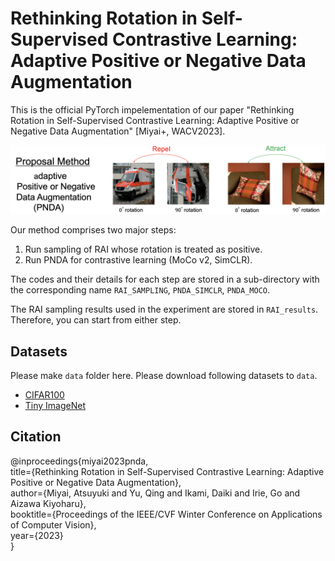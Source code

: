 # Rethinking Rotation in Self-Supervised Contrastive Learning: Adaptive Positive or Negative Data Augmentation


This is the official PyTorch impelementation of our paper "Rethinking Rotation in Self-Supervised Contrastive Learning: Adaptive Positive or Negative Data Augmentation" [Miyai+, WACV2023].

<p align="center">
    <img src=figure/overview_pnda.png width="900"> 
</p>

Our method comprises two major steps:

1. Run sampling of RAI whose rotation is treated as positive.
2. Run PNDA for contrastive learning (MoCo v2, SimCLR).

The codes and their details for each step are stored in a sub-directory with the corresponding name `RAI_SAMPLING`, `PNDA_SIMCLR`, `PNDA_MOCO`.

The RAI sampling results used in the experiment are stored in `RAI_results`.
Therefore, you can start from either step.

## Datasets 
Please make `data` folder here. 
Please download following datasets to `data`.
* [CIFAR100](https://drive.google.com/file/d/1FRi1K1ZQ-OCgIhMROwjYAt_m_K44Q9ea/view?usp=sharing)
* [Tiny ImageNet](https://drive.google.com/file/d/1b846FVuOPpZbOnKaiFd2OL4MZntbiiPr/view?usp=sharing)


## Citation
@inproceedings{miyai2023pnda,  
  title={Rethinking Rotation in Self-Supervised Contrastive Learning: Adaptive Positive or Negative Data Augmentation},  
  author={Miyai, Atsuyuki and Yu, Qing and Ikami, Daiki and Irie, Go and Aizawa Kiyoharu},  
  booktitle={Proceedings of the IEEE/CVF Winter Conference on Applications of Computer Vision},  
  year={2023}  
}
